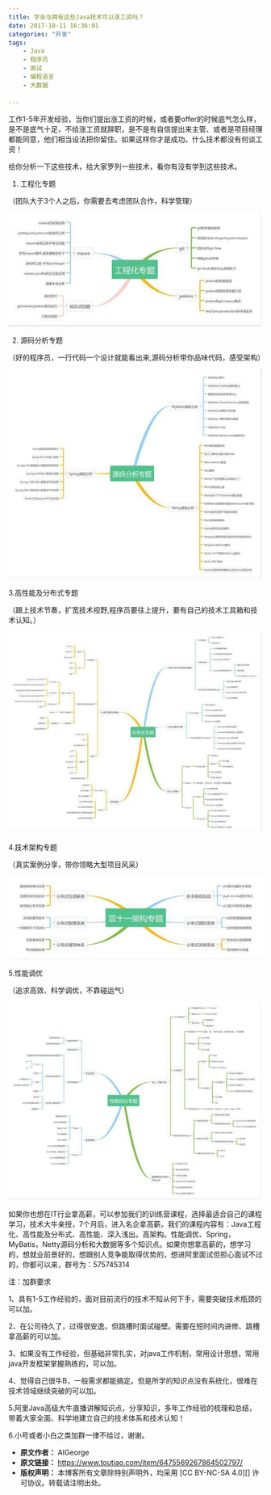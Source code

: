 ```yaml
---
title: 学会与拥有这些Java技术可以涨工资吗？
date: 2017-10-11 16:36:01
categories: "开发"
tags:
	- Java
	- 程序员
	- 面试
	- 编程语言
	- 大数据

---
```


工作1-5年开发经验，当你们提出涨工资的时候，或者要offer的时候底气怎么样，是不是底气十足，不给涨工资就辞职，是不是有自信提出来主管、或者是项目经理都能同意，他们相当设法把你留住。如果这样你才是成功。什么技术都没有何谈工资！

给你分析一下这些技术，给大家罗列一些技术，看你有没有学到这些技术。

1. 工程化专题

（团队大于3个人之后，你需要去考虑团队合作，科学管理）

![学会与拥有这些Java技术可以涨工资吗？][Java]

2. 源码分析专题

（好的程序员，一行代码一个设计就能看出来,源码分析带你品味代码，感受架构）

![学会与拥有这些Java技术可以涨工资吗？][Java 1]

3.高性能及分布式专题

（跟上技术节奏，扩宽技术视野,程序员要往上提升，要有自己的技术工具箱和技术认知。）

![学会与拥有这些Java技术可以涨工资吗？][Java 2]

4.技术架构专题

（真实案例分享，带你领略大型项目风采）

![学会与拥有这些Java技术可以涨工资吗？][Java 3]

5.性能调优

（追求高效、科学调优，不靠碰运气）

![学会与拥有这些Java技术可以涨工资吗？][Java 4]

如果你也想在IT行业拿高薪，可以参加我们的训练营课程，选择最适合自己的课程学习，技术大牛亲授，7个月后，进入名企拿高薪。我们的课程内容有：Java工程化、高性能及分布式、高性能、深入浅出。高架构。性能调优、Spring，MyBatis，Netty源码分析和大数据等多个知识点。如果你想拿高薪的，想学习的，想就业前景好的，想跟别人竞争能取得优势的，想进阿里面试但担心面试不过的，你都可以来，群号为：575745314

注：加群要求

1、具有1-5工作经验的，面对目前流行的技术不知从何下手，需要突破技术瓶颈的可以加。

2、在公司待久了，过得很安逸，但跳槽时面试碰壁。需要在短时间内进修、跳槽拿高薪的可以加。

3、如果没有工作经验，但基础非常扎实，对java工作机制，常用设计思想，常用java开发框架掌握熟练的，可以加。

4、觉得自己很牛B，一般需求都能搞定。但是所学的知识点没有系统化，很难在技术领域继续突破的可以加。

5.阿里Java高级大牛直播讲解知识点，分享知识，多年工作经验的梳理和总结，带着大家全面、科学地建立自己的技术体系和技术认知！

6.小号或者小白之类加群一律不给过，谢谢。


[Java]: static/resources/crawler/6BYJ-ENU2-QQNY.jpg
[Java 1]: static/resources/crawler/63EB-VZVY-JBJV.jpg
[Java 2]: static/resources/crawler/JZFI-N2QY-V7ZY.jpg
[Java 3]: static/resources/crawler/FZAU-BARB-INYR.jpg
[Java 4]: static/resources/crawler/BNIY-FJRZ-N6RR.jpg
 *  **原文作者：** AIGeorge
 *  **原文链接：** https://www.toutiao.com/item/6475569267864502797/
 *  **版权声明：** 本博客所有文章除特别声明外，均采用 [CC BY-NC-SA 4.0][] 许可协议。转载请注明出处。
